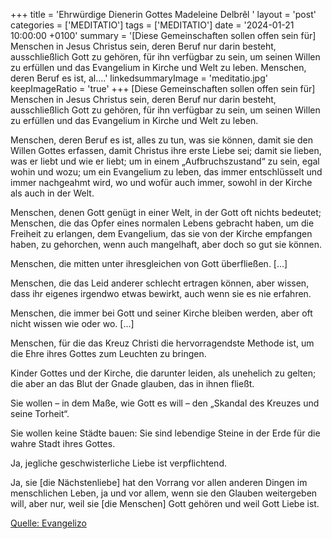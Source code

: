 +++
title = 'Ehrwürdige Dienerin Gottes Madeleine Delbrêl  '
layout = 'post'
categories = ['MEDITATIO']
tags = ['MEDITATIO']
date = '2024-01-21 10:00:00 +0100'
summary = '[Diese Gemeinschaften sollen offen sein für] Menschen in Jesus Christus sein, deren Beruf nur darin besteht, ausschließlich Gott zu gehören, für ihn verfügbar zu sein, um seinen Willen zu erfüllen und das Evangelium in Kirche und Welt zu leben.  Menschen, deren Beruf es ist, al....'
linkedsummaryImage = 'meditatio.jpg'
keepImageRatio = 'true'
+++
[Diese Gemeinschaften sollen offen sein für] Menschen in Jesus Christus sein, deren Beruf nur darin besteht, ausschließlich Gott zu gehören, für ihn verfügbar zu sein, um seinen Willen zu erfüllen und das Evangelium in Kirche und Welt zu leben.

Menschen, deren Beruf es ist, alles zu tun, was sie können, damit sie den Willen Gottes erfassen, damit Christus ihre erste Liebe sei; damit sie lieben, was er liebt und wie er liebt; um in einem „Aufbruchszustand“ zu sein, egal wohin und wozu; um ein Evangelium zu leben, das immer entschlüsselt und immer nachgeahmt wird, wo und wofür auch immer, sowohl in der Kirche als auch in der Welt.<!--more-->

Menschen, denen Gott genügt in einer Welt, in der Gott oft nichts bedeutet; Menschen, die das Opfer eines normalen Lebens gebracht haben, um die Freiheit zu erlangen, dem Evangelium, das sie von der Kirche empfangen haben, zu gehorchen, wenn auch mangelhaft, aber doch so gut sie können.

Menschen, die mitten unter ihresgleichen von Gott überfließen. […]

Menschen, die das Leid anderer schlecht ertragen können, aber wissen, dass ihr eigenes irgendwo etwas bewirkt, auch wenn sie es nie erfahren.

Menschen, die immer bei Gott und seiner Kirche bleiben werden, aber oft nicht wissen wie oder wo. […]

Menschen, für die das Kreuz Christi die hervorragendste Methode ist, um die Ehre ihres Gottes zum Leuchten zu bringen.

Kinder Gottes und der Kirche, die darunter leiden, als unehelich zu gelten; die aber an das Blut der Gnade glauben, das in ihnen fließt.

Sie wollen – in dem Maße, wie Gott es will – den „Skandal des Kreuzes und seine Torheit“.

Sie wollen keine Städte bauen: Sie sind lebendige Steine in der Erde für die wahre Stadt ihres Gottes.

Ja, jegliche geschwisterliche Liebe ist verpflichtend.

Ja, sie [die Nächstenliebe] hat den Vorrang vor allen anderen Dingen im menschlichen Leben, ja und vor allem, wenn sie den Glauben weitergeben will, aber nur, weil sie [die Menschen] Gott gehören und weil Gott Liebe ist.



[Quelle: Evangelizo](https://evangeliumtagfuertag.org/DE/gospel)
